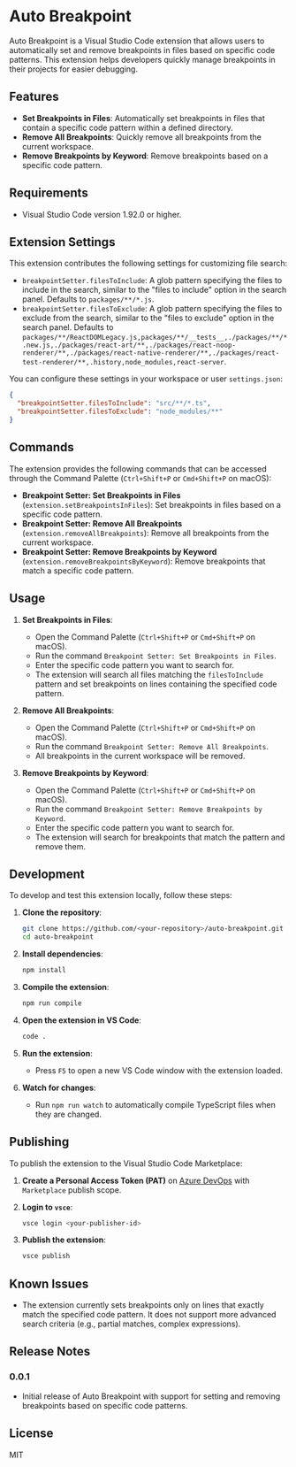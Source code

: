 # Auto Breakpoint

Auto Breakpoint is a Visual Studio Code extension that allows users to automatically set and remove breakpoints in files based on specific code patterns. This extension helps developers quickly manage breakpoints in their projects for easier debugging.

## Features

- **Set Breakpoints in Files**: Automatically set breakpoints in files that contain a specific code pattern within a defined directory.
- **Remove All Breakpoints**: Quickly remove all breakpoints from the current workspace.
- **Remove Breakpoints by Keyword**: Remove breakpoints based on a specific code pattern.

## Requirements

- Visual Studio Code version 1.92.0 or higher.

## Extension Settings

This extension contributes the following settings for customizing file search:

- `breakpointSetter.filesToInclude`: A glob pattern specifying the files to include in the search, similar to the "files to include" option in the search panel. Defaults to `packages/**/*.js`.
- `breakpointSetter.filesToExclude`: A glob pattern specifying the files to exclude from the search, similar to the "files to exclude" option in the search panel. Defaults to `packages/**/ReactDOMLegacy.js,packages/**/__tests__,./packages/**/*.new.js,./packages/react-art/**,./packages/react-noop-renderer/**,./packages/react-native-renderer/**,./packages/react-test-renderer/**,.history,node_modules,react-server`.

You can configure these settings in your workspace or user `settings.json`:

```json
{
  "breakpointSetter.filesToInclude": "src/**/*.ts",
  "breakpointSetter.filesToExclude": "node_modules/**"
}
```

## Commands

The extension provides the following commands that can be accessed through the Command Palette (`Ctrl+Shift+P` or `Cmd+Shift+P` on macOS):

- **Breakpoint Setter: Set Breakpoints in Files** (`extension.setBreakpointsInFiles`): Set breakpoints in files based on a specific code pattern.
- **Breakpoint Setter: Remove All Breakpoints** (`extension.removeAllBreakpoints`): Remove all breakpoints from the current workspace.
- **Breakpoint Setter: Remove Breakpoints by Keyword** (`extension.removeBreakpointsByKeyword`): Remove breakpoints that match a specific code pattern.

## Usage

1. **Set Breakpoints in Files**:
   - Open the Command Palette (`Ctrl+Shift+P` or `Cmd+Shift+P` on macOS).
   - Run the command `Breakpoint Setter: Set Breakpoints in Files`.
   - Enter the specific code pattern you want to search for.
   - The extension will search all files matching the `filesToInclude` pattern and set breakpoints on lines containing the specified code pattern.

2. **Remove All Breakpoints**:
   - Open the Command Palette (`Ctrl+Shift+P` or `Cmd+Shift+P` on macOS).
   - Run the command `Breakpoint Setter: Remove All Breakpoints`.
   - All breakpoints in the current workspace will be removed.

3. **Remove Breakpoints by Keyword**:
   - Open the Command Palette (`Ctrl+Shift+P` or `Cmd+Shift+P` on macOS).
   - Run the command `Breakpoint Setter: Remove Breakpoints by Keyword`.
   - Enter the specific code pattern you want to search for.
   - The extension will search for breakpoints that match the pattern and remove them.

## Development

To develop and test this extension locally, follow these steps:

1. **Clone the repository**:
   ```bash
   git clone https://github.com/<your-repository>/auto-breakpoint.git
   cd auto-breakpoint
   ```

2. **Install dependencies**:
   ```bash
   npm install
   ```

3. **Compile the extension**:
   ```bash
   npm run compile
   ```

4. **Open the extension in VS Code**:
   ```bash
   code .
   ```

5. **Run the extension**:
   - Press `F5` to open a new VS Code window with the extension loaded.

6. **Watch for changes**:
   - Run `npm run watch` to automatically compile TypeScript files when they are changed.

## Publishing

To publish the extension to the Visual Studio Code Marketplace:

1. **Create a Personal Access Token (PAT)** on [Azure DevOps](https://dev.azure.com/) with `Marketplace` publish scope.
   
2. **Login to `vsce`**:
   ```bash
   vsce login <your-publisher-id>
   ```

3. **Publish the extension**:
   ```bash
   vsce publish
   ```

## Known Issues

- The extension currently sets breakpoints only on lines that exactly match the specified code pattern. It does not support more advanced search criteria (e.g., partial matches, complex expressions).

## Release Notes

### 0.0.1

- Initial release of Auto Breakpoint with support for setting and removing breakpoints based on specific code patterns.

## License

MIT